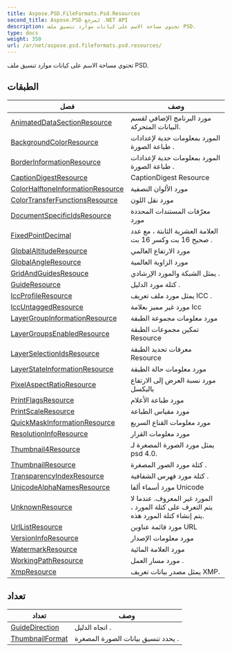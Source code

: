 ```yaml
---
title: Aspose.PSD.FileFormats.Psd.Resources
second_title: Aspose.PSD لمرجع .NET API
description: تحتوي مساحة الاسم على كيانات موارد تنسيق ملف PSD.
type: docs
weight: 350
url: /ar/net/aspose.psd.fileformats.psd.resources/
---
```

تحتوي مساحة الاسم على كيانات موارد تنسيق ملف PSD.

## الطبقات

| فصل | وصف |
| --- | --- |
| [AnimatedDataSectionResource](./animateddatasectionresource/) | مورد البرنامج الإضافي لقسم البيانات المتحركة. |
| [BackgroundColorResource](./backgroundcolorresource/) | المورد بمعلومات حدية لإعدادات طباعة الصورة . |
| [BorderInformationResource](./borderinformationresource/) | المورد بمعلومات حدية لإعدادات طباعة الصورة . |
| [CaptionDigestResource](./captiondigestresource/) | CaptionDigest Resource |
| [ColorHalftoneInformationResource](./colorhalftoneinformationresource/) | مورد الألوان النصفية |
| [ColorTransferFunctionsResource](./colortransferfunctionsresource/) | مورد نقل اللون |
| [DocumentSpecificIdsResource](./documentspecificidsresource/) | معرّفات المستندات المحددة مورد |
| [FixedPointDecimal](./fixedpointdecimal/) | العلامة العشرية الثابتة ، مع عدد صحيح 16 بت وكسر 16 بت . |
| [GlobalAltitudeResource](./globalaltituderesource/) | مورد الارتفاع العالمي |
| [GlobalAngleResource](./globalangleresource/) | مورد الزاوية العالمية |
| [GridAndGuidesResouce](./gridandguidesresouce/) | يمثل الشبكة والمورد الإرشادي . |
| [GuideResource](./guideresource/) | كتلة مورد الدليل . |
| [IccProfileResource](./iccprofileresource/) | يمثل مورد ملف تعريف ICC . |
| [IccUntaggedResource](./iccuntaggedresource/) | مورد غير مميز بعلامة Icc |
| [LayerGroupInformationResource](./layergroupinformationresource/) | مورد معلومات مجموعة الطبقة |
| [LayerGroupsEnabledResource](./layergroupsenabledresource/) | تمكين مجموعات الطبقة Resource |
| [LayerSelectionIdsResource](./layerselectionidsresource/) | معرفات تحديد الطبقة Resource |
| [LayerStateInformationResource](./layerstateinformationresource/) | مورد معلومات حالة الطبقة |
| [PixelAspectRatioResource](./pixelaspectratioresource/) | مورد نسبة العرض إلى الارتفاع بالبكسل |
| [PrintFlagsResource](./printflagsresource/) | مورد طباعة الأعلام |
| [PrintScaleResource](./printscaleresource/) | مورد مقياس الطباعة |
| [QuickMaskInformationResource](./quickmaskinformationresource/) | مورد معلومات القناع السريع |
| [ResolutionInfoResource](./resolutioninforesource/) | مورد معلومات القرار |
| [Thumbnail4Resource](./thumbnail4resource/) | يمثل مورد الصورة المصغرة لـ psd 4.0. |
| [ThumbnailResource](./thumbnailresource/) | كتلة مورد الصور المصغرة . |
| [TransparencyIndexResource](./transparencyindexresource/) | كتلة مورد فهرس الشفافية . |
| [UnicodeAlphaNamesResource](./unicodealphanamesresource/) | مورد أسماء ألفا Unicode |
| [UnknownResource](./unknownresource/) | المورد غير المعروف. عندما لا يتم التعرف على كتلة المورد ، يتم إنشاء كتلة المورد هذه. |
| [UrlListResource](./urllistresource/) | مورد قائمة عناوين URL |
| [VersionInfoResource](./versioninforesource/) | مورد معلومات الإصدار |
| [WatermarkResource](./watermarkresource/) | مورد العلامة المائية |
| [WorkingPathResource](./workingpathresource/) | مورد مسار العمل . |
| [XmpResource](./xmpresource/) | يمثل مصدر بيانات تعريف XMP. |
## تعداد

| تعداد | وصف |
| --- | --- |
| [GuideDirection](./guidedirection/) | اتجاه الدليل . |
| [ThumbnailFormat](./thumbnailformat/) | يحدد تنسيق بيانات الصورة المصغرة . |


